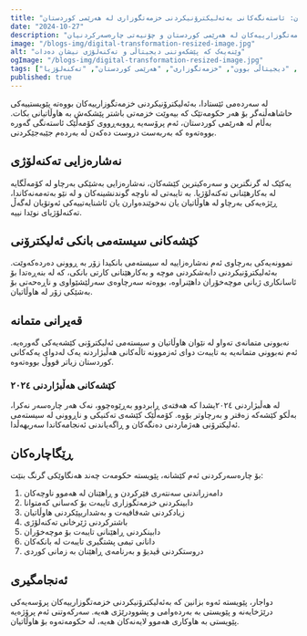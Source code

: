 ```yaml
---
title: "بەرەو دیجیتاڵی بوون: ئاستەنگەکانی بەئەلیکترۆنیکردنی خزمەتگوزاری لە هەرێمی کوردستان"
date: "2024-10-27"
description: "شیکردنەوەیەکی قووڵ سەبارەت بە ئاستەنگ و کێشەکانی بەئەلیکترۆنیکردنی خزمەتگوزارییەکان لە هەرێمی کوردستان و چۆنیەتی چارەسەرکردنیان"
image: "/blogs-img/digital-transformation-resized-image.jpg"
alt: "وێنەیەک کە پێشکەوتنی دیجیتاڵی و تەکنەلۆژی نیشان دەدات"
ogImage: "/blogs-img/digital-transformation-resized-image.jpg"
tags: ["حکومەتی ئەلیکترۆنی", "دیجیتاڵی بوون", "خزمەتگوزاری", "هەرێمی کوردستان", "تەکنەلۆژیا"]
published: true
---
```


لە سەردەمی ئێستادا، بەئەلیکترۆنیکردنی خزمەتگوزارییەکان بووەتە پێویستییەکی حاشاهەڵنەگر بۆ هەر حکومەتێک کە بیەوێت خزمەتی باشتر پێشکەش بە هاوڵاتیانی بکات. بەڵام لە هەرێمی کوردستان، ئەم پرۆسەیە ڕووبەڕووی کۆمەڵێک ئاستەنگی گەورە بووەتەوە کە بەربەست دروست دەکەن لە بەردەم جێبەجێکردنی.

## نەشارەزایی تەکنەلۆژی

یەکێک لە گرنگترین و سەرەکیترین کێشەکان، نەشارەزایی بەشێکی بەرچاو لە کۆمەڵگایە لە بەکارهێنانی تەکنەلۆژیا. بە تایبەتی لە ناوچە گوندنشینەکان و لە نێو بەتەمەنەکاندا، ڕێژەیەکی بەرچاو لە هاوڵاتیان یان نەخوێندەوارن یان ئاشنایەتییەکی ئەوتۆیان لەگەڵ تەکنەلۆژیای نوێدا نییە.

## کێشەکانی سیستەمی بانکی ئەلیکترۆنی

نموونەیەکی بەرچاوی ئەم نەشارەزاییە لە سیستەمی بانکیدا زۆر بە ڕوونی دەردەکەوێت. بەئەلیکترۆنیکردنی دابەشکردنی موچە و بەکارهێنانی کارتی بانکی، کە لە بنەڕەتدا بۆ ئاسانکاری ژیانی موچەخۆران داهێنراوە، بووەتە سەرچاوەی سەرلێشێواوی و ناڕەحەتی بۆ بەشێکی زۆر لە هاوڵاتیان.

## قەیرانی متمانە

نەبوونی متمانەی تەواو لە نێوان هاوڵاتیان و سیستەمی ئەلیکترۆنی کێشەیەکی گەورەیە. ئەم نەبوونی متمانەیە بە تایبەت دوای ئەزموونە تاڵەکانی هەڵبژاردنە یەک لەدوای یەکەکانی کوردستان زیاتر قووڵ بووەتەوە.

### کێشەکانی هەڵبژاردنی ٢٠٢٤

لە هەڵبژاردنی ٢٠٢٤یشدا کە هەفتەی ڕابردوو بەڕێوەچوو، نەک هەر چارەسەر نەکرا، بەڵکو کێشەکە زەقتر و بەرچاوتر بۆوە. کۆمەڵێک کێشەی تەکنیکی و ناڕوونی لە سیستەمی ئەلیکترۆنی هەژماردنی دەنگەکان و ڕاگەیاندنی ئەنجامەکاندا سەریهەڵدا.

## ڕێگاچارەکان

بۆ چارەسەرکردنی ئەم کێشانە، پێویستە حکومەت چەند هەنگاوێکی گرنگ بنێت:

1. دامەزراندنی سەنتەری فێرکردن و ڕاهێنان لە هەموو ناوچەکان
2. دابینکردنی خزمەتگوزاری تایبەت بۆ کەسانی کەمتوانا
3. زیادکردنی شەفافیەت و بەشداریپێکردنی هاوڵاتیان
4. باشترکردنی ژێرخانی تەکنەلۆژی
5. دابینکردنی ڕاهێنانی تایبەت بۆ موچەخۆران
6. دانانی تیمی پشتگیری تایبەت لە بانکەکان
7. دروستکردنی ڤیدیۆ و بەرنامەی ڕاهێنان بە زمانی کوردی

## ئەنجامگیری

دواجار، پێویستە ئەوە بزانین کە بەئەلیکترۆنیکردنی خزمەتگوزارییەکان پرۆسەیەکی درێژخایەنە و پێویستی بە بەردەوامی و پشوودرێژی هەیە. سەرکەوتنی ئەم پرۆژەیە پێویستی بە هاوکاری هەموو لایەنەکان هەیە، لە حکومەتەوە بۆ هاوڵاتیان.